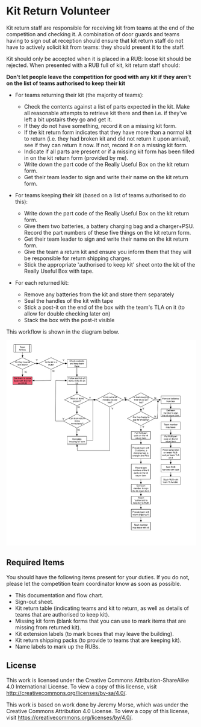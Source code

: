 # Kit Return Volunteer

Kit return staff are responsible for receiving kit from teams at the end of the
competition and checking it. A combination of door guards and teams having to
sign out at reception should ensure that kit return staff do not have to
actively solicit kit from teams: they should present it to the staff.

Kit should only be accepted when it is placed in a RUB: loose kit should be
rejected. When presented with a RUB full of kit, kit return staff should:

**Don't let people leave the competition for good with any kit if they aren't on the list of teams authorised to keep their kit**

* For teams returning their kit (the majority of teams):
    * Check the contents against a list of parts expected in the kit.
     Make all reasonable attempts to retrieve kit there and then i.e. if they've left a bit upstairs they go and get it.
    * If they do not have something, record it on a missing kit form.
    * If the kit return form indicates that they have more than a normal kit to return (i.e. they had broken kit and did not return it upon arrival), see if they can return it now. If not, record it on a missing kit form.
    * Indicate if all parts are present or if a missing kit form has been filled in on the kit return form (provided by me).
    * Write down the part code of the Really Useful Box on the kit return form.
    * Get their team leader to sign and write their name on the kit return form.

* For teams keeping their kit (based on a list of teams authorised to do this):
    * Write down the part code of the Really Useful Box on the kit return form.
    * Give them two batteries, a battery charging bag and a charger+PSU. Record the part numbers of these five things on the kit return form.
    * Get their team leader to sign and write their name on the kit return form.
    * Give the team a return kit and ensure you inform them that they will be responsible for return shipping charges.
    * Stick the appropriate 'authorised to keep kit' sheet onto the kit of the Really Useful Box with tape.

* For each returned kit:
    * Remove any batteries from the kit and store them separately
    * Seal the handles of the kit with tape
    * Stick a post-it on the end of the box with the team's TLA on it (to allow for double checking later on)
    * Stack the box with the post-it visible


This workflow is shown in the diagram below.

![Kit return flow](../Diagrams/KitReturnDeskFlow.svg)

## Required Items
You should have the following items present for your duties. If you do not, please let the competition team coordinator know as soon as possible.

* This documentation and flow chart.
* Sign-out sheet.
* Kit return table (indicating teams and kit to return, as well as details of teams that are authorised to keep kit).
* Missing kit form (blank forms that you can use to mark items that are missing from returned kit).
* Kit extension labels (to mark boxes that may leave the building).
* Kit return shipping packs (to provide to teams that are keeping kit).
* Name labels to mark up the RUBs.

## License

This work is licensed under the Creative Commons
Attribution-ShareAlike 4.0 International License. To view a copy of
this license, visit http://creativecommons.org/licenses/by-sa/4.0/.

This work is based on work done by Jeremy Morse, which was under the
Creative Commons Attribution 4.0 License.  To view a copy of this
license, visit https://creativecommons.org/licenses/by/4.0/.

